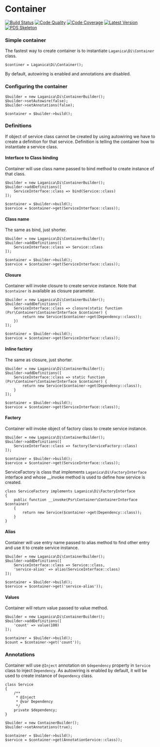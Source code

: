 # Container

[![Build Status][ico-build]][link-build]
[![Code Quality][ico-code-quality]][link-code-quality]
[![Code Coverage][ico-code-coverage]][link-code-coverage]
[![Latest Version][ico-version]][link-packagist]
[![PDS Skeleton][ico-pds]][link-pds]

[ico-version]: https://img.shields.io/packagist/v/djuricmilos/container.svg
[ico-build]: https://api.travis-ci.com/djuricmilos/container.svg?branch=master
[ico-code-coverage]: https://img.shields.io/scrutinizer/coverage/g/djuricmilos/container.svg
[ico-code-quality]: https://img.shields.io/scrutinizer/g/djuricmilos/container.svg
[ico-pds]: https://img.shields.io/badge/pds-skeleton-blue.svg

[link-packagist]: https://packagist.org/packages/djuricmilos/container
[link-build]: https://travis-ci.com/djuricmilos/container
[link-code-coverage]: https://scrutinizer-ci.com/g/djuricmilos/container/code-structure
[link-code-quality]: https://scrutinizer-ci.com/g/djuricmilos/container
[link-pds]: https://github.com/php-pds/skeleton
[link-author]: https://github.com/djuricmilos

### Simple container

The fastest way to create container is to instantiate `Laganica\Di\Container` class.

```
$continer = Laganica\Di\Container();
```

By default, autowiring is enabled and annotations are disabled.

### Configuring the container

```
$builder = new Laganica\Di\ContainerBuilder();
$builder->setAutowire(false);
$builder->setAnnotations(false);

$container = $builder->build();
```

### Definitions

If object of service class cannot be created by using autowiring we have to create a definition for that service.
Definition is telling the container how to instantiate a service class.

#### Interface to Class binding

Container will use class name passed to bind method to create instance of that class.

```
$builder = new Laganica\Di\ContainerBuilder();
$builder->addDefinitions([
    ServiceInterface::class => bind(Service::class)
]);

$container = $builder->build();
$service = $container->get(ServiceInterface::class));
```

#### Class name

The same as bind, just shorter.

```
$builder = new Laganica\Di\ContainerBuilder();
$builder->addDefinitions([
    ServiceInterface::class => Service::class
]);

$container = $builder->build();
$service = $container->get(ServiceInterface::class));
```

#### Closure

Container will invoke closure to create service instance.
Note that `$container` is available as closure parameter.

```
$builder = new Laganica\Di\ContainerBuilder();
$builder->addDefinitions([
    ServiceInterface::class => closure(static function (Psr\Container\ContainerInterface $container) {
        return new Service($container->get(Dependency::class));
    })
]);

$container = $builder->build();
$service = $container->get(ServiceInterface::class));
```

#### Inline factory

The same as closure, just shorter.

```
$builder = new Laganica\Di\ContainerBuilder();
$builder->addDefinitions([
    ServiceInterface::class => static function (Psr\Container\ContainerInterface $container) {
        return new Service($container->get(Dependency::class));
    }
]);

$container = $builder->build();
$service = $container->get(ServiceInterface::class));
```

#### Factory

Container will invoke object of factory class to create service instance.

```
$builder = new Laganica\Di\ContainerBuilder();
$builder->addDefinitions([
    ServiceInterface::class => factory(ServiceFactory::class)
]);

$container = $builder->build();
$service = $container->get(ServiceInterface::class));
```

ServiceFactory is class that implements `Laganica\Di\FactoryInterface` interface and whose __invoke method is used to define how service is created.

```
class ServiceFactory implements Laganica\Di\FactoryInterface
{
    public function __invoke(Psr\Container\ContainerInterface $container)
    {
        return new Service($container->get(Dependency::class));
    }
}
```

#### Alias

Container will use entry name passed to alias method to find other entry and use it to create service instance.

```
$builder = new Laganica\Di\ContainerBuilder();
$builder->addDefinitions([
    ServiceInterface::class => Service::class,
    'service-alias' => alias(ServiceInterface::class)
]);

$container = $builder->build();
$service = $container->get('service-alias'));
```

#### Values

Container will return value passed to value method.

```
$builder = new Laganica\Di\ContainerBuilder();
$builder->addDefinitions([
    'count' => value(100)
]);

$container = $builder->build();
$count = $container->get('count'));
```

### Annotations

Container will use `@Inject` annotation on `$dependency` property in `Service` class to inject `Dependency`.
As autowiring is enabled by default, it will be used to create instance of `Dependency` class.

```
class Service
{
    /**
     * @Inject
     * @var Dependency
     */
    private $dependency;
}

$builder = new ContainerBuilder();
$builder->setAnnotations(true);

$container = $builder->build();
$service = $container->get(AnnotationService::class));
```